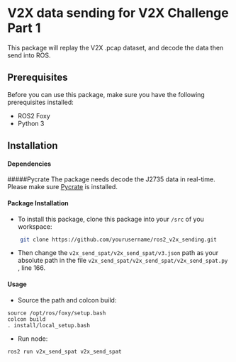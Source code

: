 # V2X data sending for V2X Challenge Part 1

This package will replay the V2X .pcap dataset, and decode the data then send into ROS. 

## Prerequisites

Before you can use this package, make sure you have the following prerequisites installed:

- ROS2 Foxy
- Python 3

## Installation
#### Dependencies

#####Pycrate
The package needs decode the J2735 data in real-time. Please make sure [Pycrate](https://github.com/P1sec/pycrate) is installed. 


#### Package Installation

- To install this package, clone this package into your ```/src``` of you workspace:

```bash
    git clone https://github.com/yourusername/ros2_v2x_sending.git
```
- Then change the ``v2x_send_spat/v2x_send_spat/v3.json`` path as your absolute path in the file ``v2x_send_spat/v2x_send_spat/v2x_send_spat.py
  ``, line 166.
  
#### Usage
- Source the path and colcon build:
```
source /opt/ros/foxy/setup.bash
colcon build
. install/local_setup.bash
```
- Run node:
```
ros2 run v2x_send_spat v2x_send_spat
```

